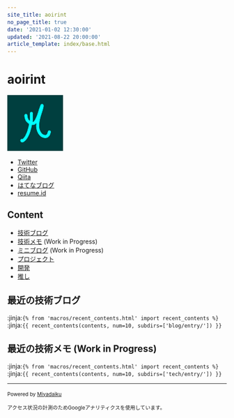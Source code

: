```yaml
---
site_title: aoirint
no_page_title: true
date: '2021-01-02 12:30:00'
updated: '2021-08-22 20:00:00'
article_template: index/base.html
---
```

# aoirint

![avatar](/static/images/avatar.png)

- [Twitter](https://twitter.com/aoirint)
- [GitHub](https://github.com/aoirint)
- [Qiita](https://qiita.com/aoirint)
- [はてなブログ](https://aoirint.hatenablog.com/)
- [resume.id](https://www.resume.id/aoirint)

## Content
- [技術ブログ](blog/)
- [技術メモ](tech/) (Work in Progress)
- [ミニブログ](miniblog/) (Work in Progress)
- [プロジェクト](works/)
- [開発](dev/)
- [推し](favs/)

## 最近の技術ブログ

:jinja:`{% from 'macros/recent_contents.html' import recent_contents %}`
:jinja:`{{ recent_contents(contents, num=10, subdirs=['blog/entry/']) }}`

## 最近の技術メモ (Work in Progress)

:jinja:`{% from 'macros/recent_contents.html' import recent_contents %}`
:jinja:`{{ recent_contents(contents, num=10, subdirs=['tech/entry/']) }}`

---
<small>Powered by [Miyadaiku](https://github.com/miyadaiku/miyadaiku)</small>

<small>アクセス状況の計測のためGoogleアナリティクスを使用しています。</small>
